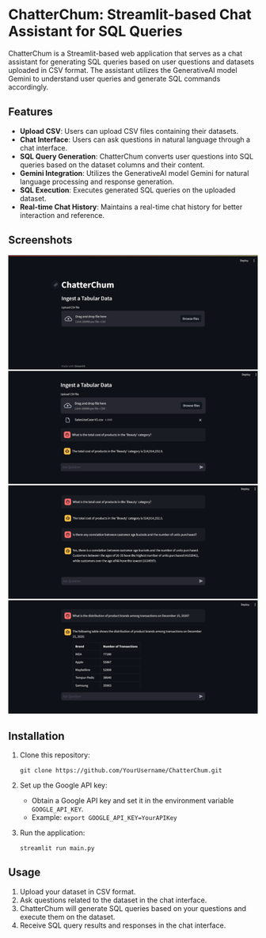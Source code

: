 
# ChatterChum: Streamlit-based Chat Assistant for SQL Queries

ChatterChum is a Streamlit-based web application that serves as a chat assistant for generating SQL queries based on user questions and datasets uploaded in CSV format. The assistant utilizes the GenerativeAI model Gemini to understand user queries and generate SQL commands accordingly.

## Features

- **Upload CSV**: Users can upload CSV files containing their datasets.
- **Chat Interface**: Users can ask questions in natural language through a chat interface.
- **SQL Query Generation**: ChatterChum converts user questions into SQL queries based on the dataset columns and their content.
- **Gemini Integration**: Utilizes the GenerativeAI model Gemini for natural language processing and response generation.
- **SQL Execution**: Executes generated SQL queries on the uploaded dataset.
- **Real-time Chat History**: Maintains a real-time chat history for better interaction and reference.

## Screenshots

![Screenshot 1](screenshot1.png)
![Screenshot 2](screenshot2.png)
![Screenshot 3](screenshot3.png)
![Screenshot 4](screenshot4.png)

## Installation

1. Clone this repository:

    ```
    git clone https://github.com/YourUsername/ChatterChum.git
    ```


2. Set up the Google API key:
   
    - Obtain a Google API key and set it in the environment variable `GOOGLE_API_KEY`.
    - Example: `export GOOGLE_API_KEY=YourAPIKey`

3. Run the application:

    ```
    streamlit run main.py
    ```

## Usage

1. Upload your dataset in CSV format.
2. Ask questions related to the dataset in the chat interface.
3. ChatterChum will generate SQL queries based on your questions and execute them on the dataset.
4. Receive SQL query results and responses in the chat interface.


